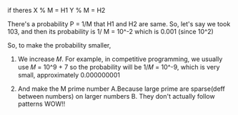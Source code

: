 if theres
X % M = H1
Y % M = H2

There's a probability P = 1/M that H1 and H2 are same. So, let's say we took 103, and then its probability is 1/ M = 10^-2 which is 0.001 (since 10^2)

So, to make the probability smaller,

1. We increase 𝑀.
   For example, in competitive programming, we usually use 𝑀 = 10^9 + 7 so the probability will be 1/𝑀 = 10^-9, which is very small, approximately 0.000000001

2. And make the M prime number
   A.Because large prime are sparse(deff between numbers) on larger numbers
   B. They don't actually follow patterns WOW!!
